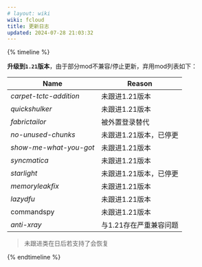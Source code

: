 ```yaml
---
# layout: wiki
wiki: fcloud
title: 更新日志
updated: 2024-07-28 21:03:32
---
```


{% timeline %}

<!-- node 2024/7/28 -->

**升级到`1.21`版本**，由于部分mod不兼容/停止更新，弃用mod列表如下：

| Name                   | Reason                 |
| ---------------------- | ---------------------- |
| *carpet-tctc-addition* | 未跟进1.21版本         |
| *quickshulker*         | 未跟进1.21版本         |
| *fabrictailor*         | 被外置登录替代         |
| *no-unused-chunks*     | 未跟进1.21版本，已停更 |
| *show-me-what-you-got* | 未跟进1.21版本         |
| *syncmatica*           | 未跟进1.21版本         |
| *starlight*            | 未跟进1.21版本，已停更 |
| *memoryleakfix*        | 未跟进1.21版本         |
| *lazydfu*              | 未跟进1.21版本         |
| commandspy             | 未跟进1.21版本         |
| *anti-xray*            | 与1.21存在严重兼容问题 |

> 未跟进类在日后若支持了会恢复

{% endtimeline %}